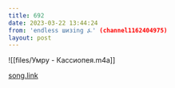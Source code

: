 ```yaml
---
title: 692
date: 2023-03-22 13:44:24
from: 'endless шизing ⍼' (channel1162404975)
layout: post
---
```


![[files/Умру - Кассиопея.m4a]]

[song.link](http://song.link/y/zMcWbNevLsM)
